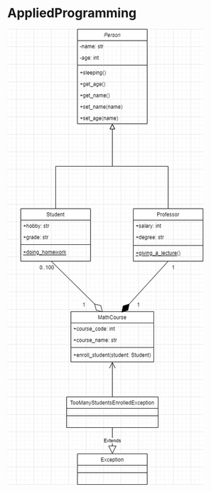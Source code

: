 # AppliedProgramming



![UML-diagram-fixed](https://github.com/Afanas2707/AppliedProgramming/blob/main/Homework/UML-diagram-hotfix.jpg)
